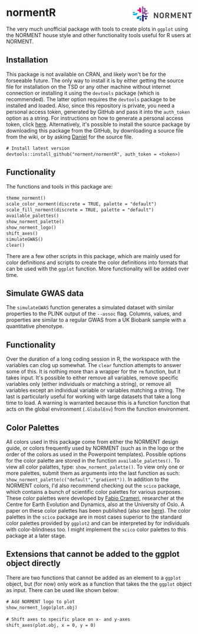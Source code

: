 # normentR <img src="man/figures/logo_wname.png" align="right" alt="" width="160" />

The very much unofficial package with tools to create plots in `ggplot` using the NORMENT house style and other functionality tools useful for R users at NORMENT.

## Installation
This package is not available on CRAN, and likely won't be for the forseeable future. The only way to install it is by either getting the source file for installation on the TSD or any other machine without internet connection or installing it using the `devtools` package (which is recommended). The latter option requires the `devtools` package to be installed and loaded. Also, since this repository is private, you need a personal access token, generated by GitHub and pass it into the `auth_token` option as a string. For instructions on how to generate a personal access token, click [here](https://help.github.com/en/articles/creating-a-personal-access-token-for-the-command-line). Alternatively, it's possible to install the source package by downloading this package from the GitHub, by downloading a source file from the wiki, or by asking [Daniel](mailto:daniel.roelfs@medisin.uio.no) for the source file.
```{r, eval = FALSE}
# Install latest version
devtools::install_github("norment/normentR", auth_token = <token>)
```

## Functionality
The functions and tools in this package are:
```{r, eval = FALSE}
theme_norment()
scale_color_norment(discrete = TRUE, palette = "default")
scale_fill_norment(discrete = TRUE, palette = "default")
available_palettes()
show_norment_palette()
show_norment_logo()
shift_axes()
simulateGWAS()
clear()
```

There are a few other scripts in this package, which are mainly used for color definitions and scripts to create the color definitions into formats that can be used with the `ggplot` function. More functionality will be added over time.

## Simulate GWAS data
The `simulateGWAS` function generates a simulated dataset with similar properties to the PLINK output of the `--assoc` flag. Columns, values, and properties are similar to a regular GWAS from a UK Biobank sample with a quantitative phenotype.

## Functionality
Over the duration of a long coding session in R, the workspace with the variables can clog up somewhat. The `clear` function attempts to answer some of this. It is nothing more than a wrapper for the `rm` function, but it takes input. It's possible to either remove all variables, remove specific variables only (either individuals or matching a string), or remove all variables except an individual variable or variables matching a string. The last is particularly useful for working with large datasets that take a long time to load. A warning is warranted because this is a function function that acts on the global environment (`.GlobalEnv`) from the function environment.

## Color Palettes
All colors used in this package come from either the NORMENT design guide, or colors frequently used by NORMENT (such as in the logo or the order of the colors as used in the Powerpoint templates). Possible options for the color palette are stored in the function `available_palettes()`. To view all color palattes, type: `show_norment_palette()`. To view only one or more palettes, submit them as arguments into the last function as such: `show_norment_palette(c("default","gradient"))`.
In addition to the NORMENT colors, I'd also recommend checking out the `scico` package, which contains a bunch of scientific color palettes for various purposes. These color palettes were developed by [Fabio Crameri](http://www.fabiocrameri.ch/colourmaps.php), researcher at the Centre for Earth Evolution and Dynamics, also at the University of Oslo. A paper on these color palettes has been published (also see [here](https://www.geosci-model-dev.net/11/2541/2018/)). The color palettes in the `scico` package are in most cases superior to the standard color palettes provided by `ggplot2` and can be interpreted by for individuals with color-blindness too. I might implement the `scico` color palettes to this package at a later stage.

## Extensions that cannot be added to the ggplot object directly
There are two functions that cannot be added as an element to a `ggplot` object, but (for now) only work as a function that takes the the `ggplot` object as input. There can be used like shown below:
```{r, eval = FALSE}
# Add NORMENT logo to plot
show_norment_logo(plot.obj)

# Shift axes to specific place on x- and y-axes
shift_axes(plot.obj, x = 0, y = 0)
```
